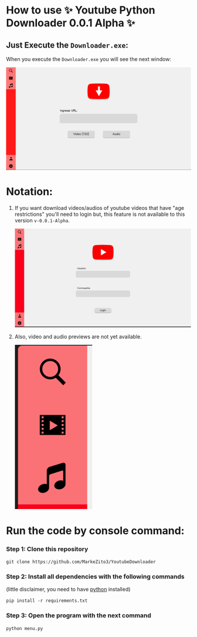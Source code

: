 # How to use ✨ Youtube Python Downloader 0.0.1 Alpha ✨

## Just Execute the ``Downloader.exe``:
When you execute the ``Downloader.exe`` you will see the next window:

![gui](https://raw.githubusercontent.com/MarkeZito3/YoutubeDownloader/master/build/assets/frame0/gui.png)

# Notation:
1. If you want download videos/audios of youtube videos that have "age restrictions" you'll need to login but, this feature is not available to this version `v-0.0.1-Alpha`.

    ![login gui](https://raw.githubusercontent.com/MarkeZito3/YoutubeDownloader/master/build/assets/frame0/login.png)

2. Also, video and audio previews are not yet available.

    ![folders](https://raw.githubusercontent.com/MarkeZito3/YoutubeDownloader/master/build/assets/frame0/folders.png)

# Run the code by console command:

### Step 1: Clone this repository

```
git clone https://github.com/MarkeZito3/YoutubeDownloader
```

### Step 2: Install all dependencies with the following commands

(little disclaimer, you need to have [python](https://www.python.org/) installed)

```
pip install -r requirements.txt
```

### Step 3: Open the program with the next command

```
python menu.py
```
<!-- or execute the `Downloader.exe` aplication OwO -->
